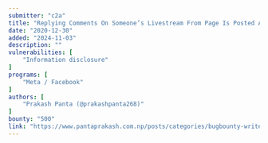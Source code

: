 ```yaml
---
submitter: "c2a"
title: "Replying Comments On Someone’s Livestream From Page Is Posted As Personal Identity"
date: "2020-12-30"
added: "2024-11-03"
description: ""
vulnerabilities: [
    "Information disclosure"
]
programs: [
    "Meta / Facebook"
]
authors: [
    "Prakash Panta (@prakashpanta268)"
]
bounty: "500"
link: "https://www.pantaprakash.com.np/posts/categories/bugbounty-writeup/1.html"
---
```




